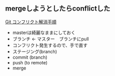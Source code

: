 ## mergeしようとしたらconflictした

[Git コンフリクト解消手順](https://qiita.com/crarrry/items/c5964512e21e383b73da)

- masterは綺麗なままにしておく
- ブランチ <- マスター　ブランチにpull
- コンフリクト発生するので、手で直す
- ステージング(branch)
- commit (branch)
- push (to remote)
- merge


